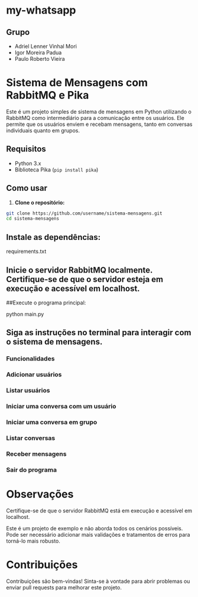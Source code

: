 # my-whatsapp

## Grupo

- Adriel Lenner Vinhal Mori
- Igor Moreira Padua
- Paulo Roberto Vieira

# Sistema de Mensagens com RabbitMQ e Pika

Este é um projeto simples de sistema de mensagens em Python utilizando o RabbitMQ como intermediário para a comunicação entre os usuários. Ele permite que os usuários enviem e recebam mensagens, tanto em conversas individuais quanto em grupos.

## Requisitos

- Python 3.x
- Biblioteca Pika (`pip install pika`)

## Como usar

1. **Clone o repositório:**

```bash
git clone https://github.com/username/sistema-mensagens.git
cd sistema-mensagens
```

## Instale as dependências:

requirements.txt

## Inicie o servidor RabbitMQ localmente. Certifique-se de que o servidor esteja em execução e acessível em localhost.

##Execute o programa principal:

python main.py

## Siga as instruções no terminal para interagir com o sistema de mensagens.

### Funcionalidades

### Adicionar usuários

### Listar usuários

### Iniciar uma conversa com um usuário

### Iniciar uma conversa em grupo

### Listar conversas

### Receber mensagens

### Sair do programa

# Observações

Certifique-se de que o servidor RabbitMQ está em execução e acessível em localhost.

Este é um projeto de exemplo e não aborda todos os cenários possíveis. Pode ser necessário adicionar mais validações e tratamentos de erros para torná-lo mais robusto.

# Contribuições

Contribuições são bem-vindas! Sinta-se à vontade para abrir problemas ou enviar pull requests para melhorar este projeto.
